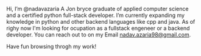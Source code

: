 Hi, I’m @nadavazaria
A Jon bryce graduate of applied computer science and a certified python full-stack developer.
I’m currently expanding my knowledge in python and other backend languages like cpp and java.
As of righy now I'm looking for ocupation as a fullstack engeneer or a backend developer.
You can reach out to on my Email nadav.azaria98@gmail.com.

Have fun browsing throgh my work!


